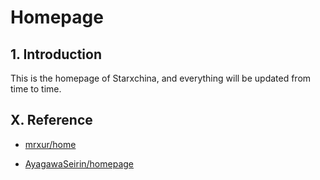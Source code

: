 # Homepage

## 1. Introduction

This is the homepage of Starxchina, and everything will be updated from time to time.

## X. Reference

- [mrxur/home](https://github.com/mrxur/home)

- [AyagawaSeirin/homepage](https://github.com/AyagawaSeirin/homepage)
